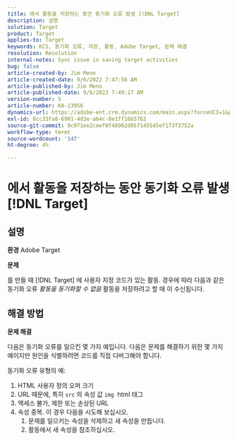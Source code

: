 ```yaml
---
title: 에서 활동을 저장하는 동안 동기화 오류 발생 [!DNL Target]
description: 설명
solution: Target
product: Target
applies-to: Target
keywords: KCS, 동기화 오류, 저장, 활동, Adobe Target, 문제 해결
resolution: Resolution
internal-notes: Sync issue in saving target activities
bug: false
article-created-by: Jim Menn
article-created-date: 9/6/2022 7:47:56 AM
article-published-by: Jim Menn
article-published-date: 9/6/2022 7:49:17 AM
version-number: 5
article-number: KA-13956
dynamics-url: https://adobe-ent.crm.dynamics.com/main.aspx?forceUCI=1&pagetype=entityrecord&etn=knowledgearticle&id=e765de36-b82d-ed11-9db1-0022480866ad
exl-id: 8cc33fa8-6901-4d3e-a64c-8e1ff16b5762
source-git-commit: 9c971ee2ceef8f48902d857145545ef173f3752a
workflow-type: tm+mt
source-wordcount: '147'
ht-degree: 4%

---
```


# 에서 활동을 저장하는 동안 동기화 오류 발생 [!DNL Target]

## 설명


<b>환경</b>
Adobe Target

<b>문제</b>

를 만들 때 [!DNL Target] 에 사용자 지정 코드가 있는 활동. 경우에 따라 다음과 같은 동기화 오류 *활동을 동기화할 수 없음* 활동을 저장하려고 할 때 이 수신됩니다.


## 해결 방법


<b>문제 해결</b>

다음은 동기화 오류를 일으킨 몇 가지 예입니다.
다음은 문제를 해결하기 위한 몇 가지 예이지만 원인을 식별하려면 코드를 직접 디버그해야 합니다.

동기화 오류 유형의 예:

1. HTML 사용자 정의 오퍼 크기
2. URL 때문에, 특히 `src` 의 속성 값 `img`  html 태그
3. 액세스 불가, 제한 또는 손상된 URL
4. 속성 중복. 이 경우 다음을 시도해 보십시오.
   1. 문제를 일으키는 속성을 삭제하고 새 속성을 만듭니다.
   2. 활동에서 새 속성을 참조하십시오.
